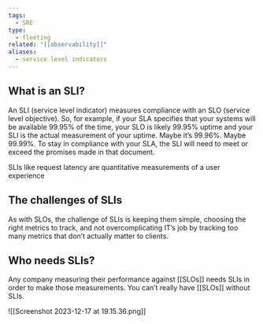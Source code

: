```yaml
---
tags:
  - SRE
type:
  - fleeting
related: "[[observability]]"
aliases:
  - service level indicators
---
```

## What is an SLI?

An SLI (service level indicator) measures compliance with an SLO (service level objective). So, for example, if your SLA specifies that your systems will be available 99.95% of the time, your SLO is likely 99.95% uptime and your SLI is the actual measurement of your uptime. Maybe it’s 99.96%. Maybe 99.99%. To stay in compliance with your SLA, the SLI will need to meet or exceed the promises made in that document.

SLIs like request latency are quantitative measurements of a user experience 
## The challenges of SLIs
As with SLOs, the challenge of SLIs is keeping them simple, choosing the right metrics to track, and not overcomplicating IT’s job by tracking too many metrics that don’t actually matter to clients.

## Who needs SLIs?
Any company measuring their performance against [[SLOs]] needs SLIs in order to make those measurements. You can’t really have [[SLOs]] without SLIs.

![[Screenshot 2023-12-17 at 19.15.36.png]]